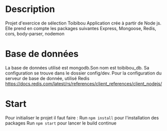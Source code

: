 # Description
Projet d'exercice de sélection Toibibou
Application crée à partir de Node js. Elle prend en compte les packages suivantes
Express,
Mongoose,
Redis,
cors,
body-parser,
nodemon

# Base de données
La base de données utilisé est mongodb.Son nom est toibibou_db.
Sa configuration se trouve dans le dossier config/dev. 
Pour la configuration du serveur de base de donnée, utilisé Redis 
https://docs.redis.com/latest/rs/references/client_references/client_nodejs/

# Start
Pour initialiser le projet il faut faire :
Run `npm install` pour l'installation des packages
Run `npm start` pour lancer le build continue
 